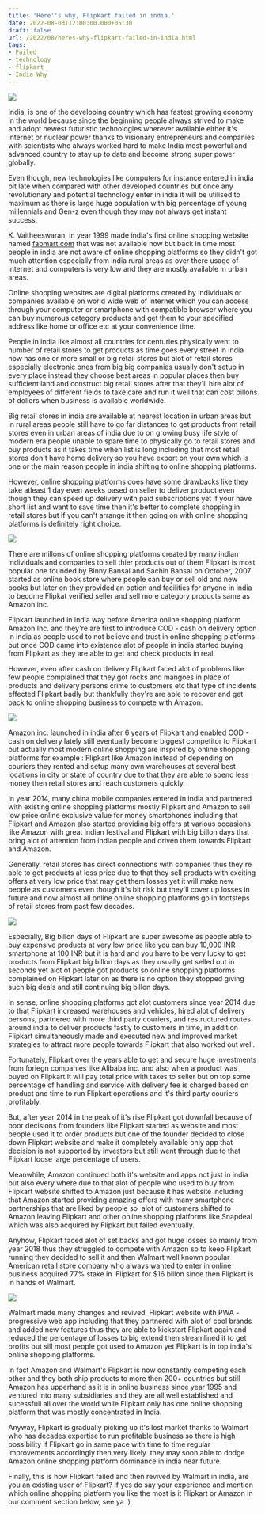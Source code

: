 ```yaml
---
title: 'Here''s why, Flipkart failed in india.'
date: 2022-08-03T12:00:00.000+05:30
draft: false
url: /2022/08/heres-why-flipkart-failed-in-india.html
tags: 
- Failed
- technology
- flipkart
- India Why
---
```


 [![](https://lh3.googleusercontent.com/-b8vzB1PiD1w/YurgWJMMNrI/AAAAAAAAM18/ICBKQBBf0N8LRpBDrwy3BsJ6pVfxfKwSwCNcBGAsYHQ/s1600/1659560017287338-0.png)](https://lh3.googleusercontent.com/-b8vzB1PiD1w/YurgWJMMNrI/AAAAAAAAM18/ICBKQBBf0N8LRpBDrwy3BsJ6pVfxfKwSwCNcBGAsYHQ/s1600/1659560017287338-0.png) 

  

  

India, is one of the developing country which has fastest growing economy in the world because since the beginning people always strived to make and adopt newest futuristic technologies wherever available either it's internet or nuclear power thanks to visionary entrepreneurs and companies with scientists who always worked hard to make India most powerful and advanced country to stay up to date and become strong super power globally.

  

Even though, new technologies like computers for instance entered in india bit late when compared with other developed countries but once any revolutionary and potential technology enter in india it will be utilised to maximum as there is large huge population with big percentage of young millennials and Gen-z even though they may not always get instant success.

  

K. Vaitheeswaran, in year 1999 made india's first online shopping website named [fabmart.com](http://fabmart.com) that was not available now but back in time most people in india are not aware of online shopping platforms so they didn't got much attention especially from india rural areas as over there usage of internet and computers is very low and they are mostly available in urban areas.

  

Online shopping websites are digital platforms created by individuals or companies available on world wide web of internet which you can access through your computer or smartphone with compatible browser where you can buy numerous category products and get them to your specified address like home or office etc at your convenience time.

  

People in india like almost all countries for centuries physically went to number of retail stores to get products as time goes every street in india now has one or more small or big retail stores but alot of retail stores especially electronic ones from big big companies usually don't setup in every place instead they choose best areas in popular places then buy sufficient land and construct big retail stores after that they'll hire alot of employees of different fields to take care and run it well that can cost billons of dollors when business is available worldwide.

  

Big retail stores in india are available at nearest location in urban areas but in rural areas people still have to go far distances to get products from retail stores even in urban areas of india due to on growing busy life style of modern era people unable to spare time to physically go to retail stores and buy products as it takes time when list is long including that most retail stores don't have home delivery so you have export on your own which is one or the main reason people in india shifting to online shopping platforms.

  

However, online shopping platforms does have some drawbacks like they take atleast 1 day even weeks based on seller to deliver product even though they can speed up delivery with paid subscriptions yet if your have short list and want to save time then it's better to complete shopping in retail stores but if you can't arrange it then going on with online shopping platforms is definitely right choice.

  

 [![](https://lh3.googleusercontent.com/-smYK4UkMZX4/YuuAi7n01ZI/AAAAAAAAM2Q/3lsdPh45yOQXUjSQT9JF22Y5Kye7MMmHACNcBGAsYHQ/s1600/1659601024752324-0.png)](https://lh3.googleusercontent.com/-smYK4UkMZX4/YuuAi7n01ZI/AAAAAAAAM2Q/3lsdPh45yOQXUjSQT9JF22Y5Kye7MMmHACNcBGAsYHQ/s1600/1659601024752324-0.png) 

  

  

There are millons of online shopping platforms created by many indian individuals and companies to sell thier products out of them Flipkart is most popular one founded by Binny Bansal and Sachin Bansal on October, 2007 started as online book store where people can buy or sell old and new books but later on they provided an option and facilities for anyone in india to become Flipkat verified seller and sell more category products same as Amazon inc.

  

Flipkart launched in india way before America online shopping platform Amazon Inc. and they're are first to introduce COD - cash on delivery option in india as people used to not believe and trust in online shopping platforms but once COD came into existence alot of people in india started buying from Flipkart as they are able to get and check products in real.

  

However, even after cash on delivery Flipkart faced alot of problems like few people complained that they got rocks and mangoes in place of products and delivery persons crime to customers etc that type of incidents effected Flipkart badly but thankfully they're are able to recover and get back to online shopping business to compete with Amazon.

  

 [![](https://lh3.googleusercontent.com/-rfGsr99QCTk/YuuAgYzLwYI/AAAAAAAAM2M/PTVPShveZDEzO3M3BfbbjVrRfxDA-dLYgCNcBGAsYHQ/s1600/1659601016668544-1.png)](https://lh3.googleusercontent.com/-rfGsr99QCTk/YuuAgYzLwYI/AAAAAAAAM2M/PTVPShveZDEzO3M3BfbbjVrRfxDA-dLYgCNcBGAsYHQ/s1600/1659601016668544-1.png) 

  

Amazon inc. launched in india after 6 years of Flipkart and enabled COD - cash on delivery lately still eventually become biggest competitor to Flipkart but actually most modern online shopping are inspired by online shopping platforms for example : Flipkart like Amazon instead of depending on couriers they rented and setup many own warehouses at several best locations in city or state of country due to that they are able to spend less money then retail stores and reach customers quickly.

  

In year 2014, many china mobile companies entered in india and partnered with existing online shopping platforms mostly Flipkart and Amazon to sell low price online exclusive value for money smartphones including that Flipkart and Amazon also started providing big offers at various occasions like Amazon with great indian festival and Flipkart with big billon days that bring alot of attention from indian people and driven them towards Flipkart and Amazon.

  

Generally, retail stores has direct connections with companies thus they're able to get products at less price due to that they sell products with exciting offers at very low price that may get them losses yet it will make new people as customers even though it's bit risk but they'll cover up losses in future and now almost all online online shopping platforms go in footsteps of retail stores from past few decades.

  

 [![](https://lh3.googleusercontent.com/-STMWM_WbV5Y/YuuAeZZSC2I/AAAAAAAAM2I/V4pNOJY5svAck6wwv4fu29HYc0_zv0jkgCNcBGAsYHQ/s1600/1659601008202308-2.png)](https://lh3.googleusercontent.com/-STMWM_WbV5Y/YuuAeZZSC2I/AAAAAAAAM2I/V4pNOJY5svAck6wwv4fu29HYc0_zv0jkgCNcBGAsYHQ/s1600/1659601008202308-2.png) 

  

Especially, Big billon days of Flipkart are super awesome as people able to buy expensive products at very low price like you can buy 10,000 INR smartphone at 100 INR but it is hard and you have to be very lucky to get products from Flipkart big billon days as they usually get selled out in seconds yet alot of people got products so online shopping platforms complained on Flipkart later on as there is no option they stopped giving such big deals and still continuing big billon days.

  

In sense, online shopping platforms got alot customers since year 2014 due to that Flipkart increased warehouses and vehicles, hired alot of delivery persons, partnered with more third party couriers, and restructured routes around india to deliver products fastly to customers in time, in addition Flipkart simultaneously made and executed new and improved market strategies to attract more people towards Flipkart that also worked out well.

  

Fortunately, Flipkart over the years able to get and secure huge investments from foriegn companies like Alibaba inc. and also when a product was buyed on Flipkart it will pay total price with taxes to seller but on top some percentage of handling and service with delivery fee is charged based on product and time to run Flipkart operations and it's third party couriers profitably.

  

But, after year 2014 in the peak of it's rise Flipkart got downfall because of poor decisions from founders like Flipkart started as website and most people used it to order products but one of the founder decided to close down Flipkart website and make it completely available only app that decision is not supported by investors but still went through due to that Flipkart loose large percentage of users.

  

Meanwhile, Amazon continued both it's website and apps not just in india but also every where due to that alot of people who used to buy from Flipkart website shifted to Amazon just because it has website including that Amazon started providing amazing offers with many smartphone partnerships that are liked by people so  alot of customers shifted to Amazon leaving Flipkart and other online shopping platforms like Snapdeal which was also acquired by Flipkart but failed eventually.

  

Anyhow, Flipkart faced alot of set backs and got huge losses so mainly from year 2018 thus they struggled to compete with Amazon so to keep Flipkart running they decided to sell it and then Walmart well known popular American retail store company who always wanted to enter in online business acquired 77% stake in  Flipkart for $16 billon since then Flipkart is in hands of Walmart.

  

 [![](https://lh3.googleusercontent.com/-1X18TpedpRA/YuuAcI19nXI/AAAAAAAAM2E/YMf2U6LNN-ooI42qsmLyGovmisnbirctQCNcBGAsYHQ/s1600/1659600996628300-3.png)](https://lh3.googleusercontent.com/-1X18TpedpRA/YuuAcI19nXI/AAAAAAAAM2E/YMf2U6LNN-ooI42qsmLyGovmisnbirctQCNcBGAsYHQ/s1600/1659600996628300-3.png) 

  

Walmart made many changes and revived  Flipkart website with PWA - progressive web app including that they partnered with alot of cool brands and added new features thus they are able to kickstart Flipkart again and reduced the percentage of losses to big extend then streamlined it to get profits but sill most people got used to Amazon yet Flipkart is in top india's online shopping platforms.

  

In fact Amazon and Walmart's Flipkart is now constantly competing each other and they both ship products to more then 200+ countries but still Amazon has upperhand as it is in online business since year 1995 and ventured into many subsidiaries and they are all well established and sucessfull all over the world while Flipkart only has one online shopping platform that was mostly concentrated in India.

  

Anyway, Flipkart is gradually picking up it's lost market thanks to Walmart who has decades expertise to run profitable business so there is high possibility if Flipkart go in same pace with time to time regular improvements accordingly then very likely  they may soon able to dodge Amazon online shopping platform dominance in india near future.

  

Finally, this is how Flipkart failed and then revived by Walmart in india, are you an existing user of Flipkart? If yes do say your experience and mention which online shopping platform you like the most is it Flipkart or Amazon in our comment section below, see ya :)